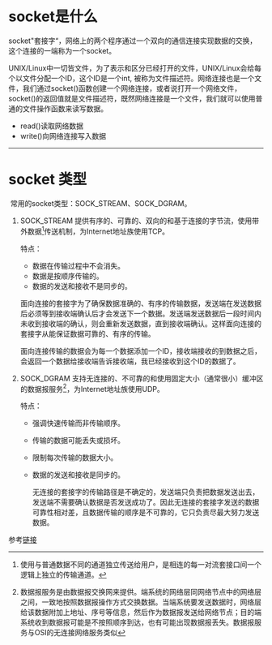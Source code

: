 # socket是什么

​	socket"套接字“，网络上的两个程序通过一个双向的通信连接实现数据的交换，这个连接的一端称为一个socket。

​	UNIX/Linux中一切皆文件，为了表示和区分已经打开的文件，UNIX/Linux会给每个以文件分配一个ID，这个ID是一个int, 被称为文件描述符。网络连接也是一个文件，我们通过socket()函数创建一个网络连接，或者说打开一个网络文件，socket()的返回值就是文件描述符，既然网络连接是一个文件，我们就可以使用普通的文件操作函数来读写数据。

* read()读取网络数据
* write()向网络连接写入数据

___



# socket 类型

​	常用的socket类型：SOCK_STREAM、SOCK_DGRAM。

1. SOCK_STREAM 提供有序的、可靠的、双向的和基于连接的字节流，使用带外数据[^带外数据]传送机制，为Internet地址族使用TCP。

   特点：

   * 数据在传输过程中不会消失。
   * 数据是按顺序传输的。
   * 数据的发送和接收不是同步的。

   面向连接的套接字为了确保数据准确的、有序的传输数据，发送端在发送数据后必须等到接收端确认后才会发送下一个数据。发送端发送数据后一段时间内未收到接收端的确认，则会重新发送数据，直到接收端确认。这样面向连接的套接字从能保证数据可靠的、有序的传输。

   面向连接传输的数据会为每一个数据添加一个ID，接收端接收的到数据之后，会返回一个数据给接收端告诉接收端，我已经接收到这个ID的数据了。

   

2. SOCK_DGRAM 支持无连接的、不可靠的和使用固定大小（通常很小）缓冲区的数据报服务[^数据报服务]，为Internet地址族使用UDP。

   特点：

   * 强调快速传输而非传输顺序。

   * 传输的数据可能丢失或损坏。

   * 限制每次传输的数据大小。

   * 数据的发送和接收是同步的。

     无连接的套接字的传输路径是不确定的，发送端只负责把数据发送出去，发送端不需要确认数据是否发送成功了。因此无连接的套接字发送的数据可靠性相对差，且数据传输的顺序是不可靠的，它只负责尽最大努力发送数据。

   

[^带外数据]: 使用与普通数据不同的通道独立传送给用户，是相连的每一对流套接口间一个逻辑上独立的传输通道。
[^数据报服务]: 数据报服务是由数据报交换网来提供。端系统的网络层同网络节点中的网络层之间，一致地按照数据报操作方式交换数据。当端系统要发送数据时，网络层给该数据附加上地址、序号等信息，然后作为数据报发送给网络节点；目的端系统收到数据报可能是不按照顺序到达，也有可能出现数据报丢失。数据报服务与OSI的无连接网络服务类似



参考[链接](<http://c.biancheng.net/socket/>)



